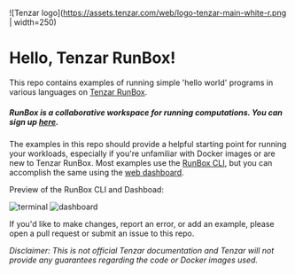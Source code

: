 ![Tenzar logo](https://assets.tenzar.com/web/logo-tenzar-main-white-r.png | width=250)

# Hello, Tenzar RunBox!

This repo contains examples of running simple 'hello world' programs in various languages on [Tenzar RunBox](https://www.tenzar.com/runbox/).

##### RunBox is a collaborative workspace for running computations. You can sign up [here](https://run.tenzar.com/signup).

The examples in this repo should provide a helpful starting point for running your workloads, especially if you're unfamiliar with Docker images or are new to Tenzar RunBox. Most examples use the [RunBox CLI](https://www.tenzar.com/docs/runbox/overview), but you can accomplish the same using the [web dashboard](dashboard.md).

Preview of the RunBox CLI and Dashboad:

![terminal](https://assets.tenzar.com/web/img-runbox-terminal.png)
![dashboard](https://assets.tenzar.com/web/img-runbox-dashboard2.png)


If you'd like to make changes, report an error, or add an example, please open a pull request or submit an issue to this repo.

*Disclaimer: This is not official Tenzar documentation and Tenzar will not provide any guarantees regarding the code or Docker images used.*
